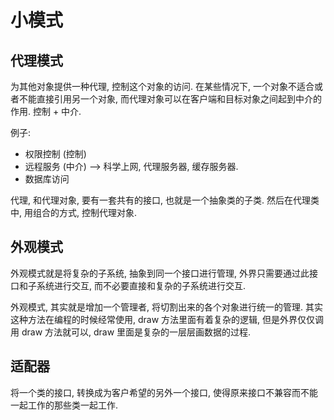 # 小模式

## 代理模式

为其他对象提供一种代理, 控制这个对象的访问. 在某些情况下, 一个对象不适合或者不能直接引用另一个对象, 而代理对象可以在客户端和目标对象之间起到中介的作用. 控制 + 中介.

例子:

* 权限控制 (控制)
* 远程服务 (中介)  --> 科学上网, 代理服务器, 缓存服务器.
* 数据库访问

代理, 和代理对象, 要有一套共有的接口, 也就是一个抽象类的子类. 然后在代理类中, 用组合的方式, 控制代理对象.

## 外观模式

外观模式就是将复杂的子系统, 抽象到同一个接口进行管理, 外界只需要通过此接口和子系统进行交互, 而不必要直接和复杂的子系统进行交互.

外观模式, 其实就是增加一个管理者, 将切割出来的各个对象进行统一的管理. 其实这种方法在编程的时候经常使用, draw 方法里面有着复杂的逻辑, 但是外界仅仅调用 draw 方法就可以, draw 里面是复杂的一层层画数据的过程.

## 适配器

将一个类的接口, 转换成为客户希望的另外一个接口, 使得原来接口不兼容而不能一起工作的那些类一起工作.